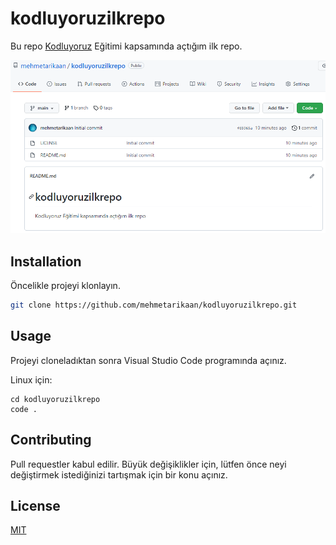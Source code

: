 # kodluyoruzilkrepo
Bu repo [Kodluyoruz](https://kodluyoruz.org.tr) Eğitimi kapsamında açtığım ilk repo.

![Projenin görüntüsü](https://raw.githubusercontent.com/mehmetarikaan/kodluyoruzilkrepo/main/img/git.png)

## Installation

Öncelikle projeyi klonlayın.

```bash
git clone https://github.com/mehmetarikaan/kodluyoruzilkrepo.git
```

## Usage

Projeyi cloneladıktan sonra Visual Studio Code programında açınız.

Linux için:
```linux
cd kodluyoruzilkrepo
code .
```

## Contributing
Pull requestler kabul edilir. Büyük değişiklikler için, lütfen önce neyi değiştirmek istediğinizi tartışmak için bir konu açınız.


## License
[MIT](https://choosealicense.com/licenses/mit/)
